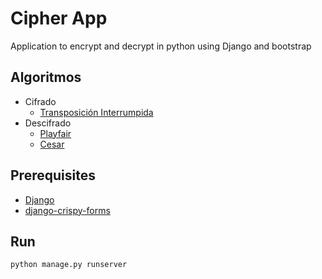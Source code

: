 # Cipher App
Application to encrypt and decrypt in python using Django and bootstrap
## Algoritmos
- Cifrado
  * [Transposición Interrumpida](https://github.com/sharon1160/cipherApp/blob/main/home/algorithms/interrupted_transposition.py)
- Descifrado
  * [Playfair](https://github.com/sharon1160/cipherApp/blob/main/home/algorithms/Playfair.py)
  * [Cesar](https://github.com/sharon1160/cipherApp/blob/main/home/algorithms/Cesitar.py)
## Prerequisites
- [Django](https://www.djangoproject.com/)
- [django-crispy-forms](https://django-crispy-forms.readthedocs.io/en/latest/install.html)
## Run
```
python manage.py runserver
```
